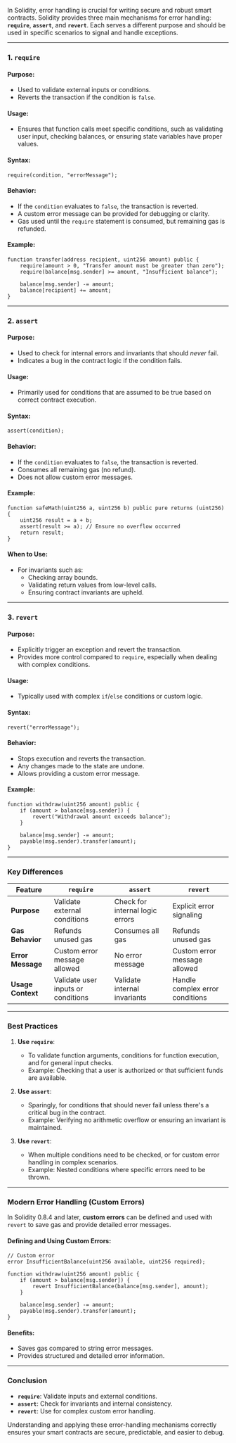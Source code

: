 In Solidity, error handling is crucial for writing secure and robust smart contracts. Solidity provides three main mechanisms for error handling: **`require`**, **`assert`**, and **`revert`**. Each serves a different purpose and should be used in specific scenarios to signal and handle exceptions.

---

### **1. `require`**

#### **Purpose:**

- Used to validate external inputs or conditions.
- Reverts the transaction if the condition is `false`.

#### **Usage:**

- Ensures that function calls meet specific conditions, such as validating user input, checking balances, or ensuring state variables have proper values.

#### **Syntax:**

```solidity
require(condition, "errorMessage");
```

#### **Behavior:**

- If the `condition` evaluates to `false`, the transaction is reverted.
- A custom error message can be provided for debugging or clarity.
- Gas used until the `require` statement is consumed, but remaining gas is refunded.

#### **Example:**

```solidity
function transfer(address recipient, uint256 amount) public {
    require(amount > 0, "Transfer amount must be greater than zero");
    require(balance[msg.sender] >= amount, "Insufficient balance");

    balance[msg.sender] -= amount;
    balance[recipient] += amount;
}
```

---

### **2. `assert`**

#### **Purpose:**

- Used to check for internal errors and invariants that should _never_ fail.
- Indicates a bug in the contract logic if the condition fails.

#### **Usage:**

- Primarily used for conditions that are assumed to be true based on correct contract execution.

#### **Syntax:**

```solidity
assert(condition);
```

#### **Behavior:**

- If the `condition` evaluates to `false`, the transaction is reverted.
- Consumes all remaining gas (no refund).
- Does not allow custom error messages.

#### **Example:**

```solidity
function safeMath(uint256 a, uint256 b) public pure returns (uint256) {
    uint256 result = a + b;
    assert(result >= a); // Ensure no overflow occurred
    return result;
}
```

#### **When to Use:**

- For invariants such as:
  - Checking array bounds.
  - Validating return values from low-level calls.
  - Ensuring contract invariants are upheld.

---

### **3. `revert`**

#### **Purpose:**

- Explicitly trigger an exception and revert the transaction.
- Provides more control compared to `require`, especially when dealing with complex conditions.

#### **Usage:**

- Typically used with complex `if`/`else` conditions or custom logic.

#### **Syntax:**

```solidity
revert("errorMessage");
```

#### **Behavior:**

- Stops execution and reverts the transaction.
- Any changes made to the state are undone.
- Allows providing a custom error message.

#### **Example:**

```solidity
function withdraw(uint256 amount) public {
    if (amount > balance[msg.sender]) {
        revert("Withdrawal amount exceeds balance");
    }

    balance[msg.sender] -= amount;
    payable(msg.sender).transfer(amount);
}
```

---

### **Key Differences**

| Feature           | `require`                          | `assert`                        | `revert`                        |
| ----------------- | ---------------------------------- | ------------------------------- | ------------------------------- |
| **Purpose**       | Validate external conditions       | Check for internal logic errors | Explicit error signaling        |
| **Gas Behavior**  | Refunds unused gas                 | Consumes all gas                | Refunds unused gas              |
| **Error Message** | Custom error message allowed       | No error message                | Custom error message allowed    |
| **Usage Context** | Validate user inputs or conditions | Validate internal invariants    | Handle complex error conditions |

---

### **Best Practices**

1. **Use `require`**:

   - To validate function arguments, conditions for function execution, and for general input checks.
   - Example: Checking that a user is authorized or that sufficient funds are available.

2. **Use `assert`**:

   - Sparingly, for conditions that should never fail unless there's a critical bug in the contract.
   - Example: Verifying no arithmetic overflow or ensuring an invariant is maintained.

3. **Use `revert`**:
   - When multiple conditions need to be checked, or for custom error handling in complex scenarios.
   - Example: Nested conditions where specific errors need to be thrown.

---

### **Modern Error Handling (Custom Errors)**

In Solidity 0.8.4 and later, **custom errors** can be defined and used with `revert` to save gas and provide detailed error messages.

#### **Defining and Using Custom Errors:**

```solidity
// Custom error
error InsufficientBalance(uint256 available, uint256 required);

function withdraw(uint256 amount) public {
    if (amount > balance[msg.sender]) {
        revert InsufficientBalance(balance[msg.sender], amount);
    }

    balance[msg.sender] -= amount;
    payable(msg.sender).transfer(amount);
}
```

#### **Benefits:**

- Saves gas compared to string error messages.
- Provides structured and detailed error information.

---

### **Conclusion**

- **`require`**: Validate inputs and external conditions.
- **`assert`**: Check for invariants and internal consistency.
- **`revert`**: Use for complex custom error handling.

Understanding and applying these error-handling mechanisms correctly ensures your smart contracts are secure, predictable, and easier to debug.
